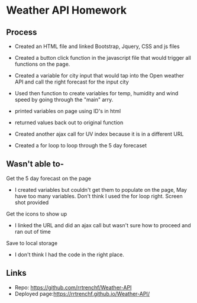 # Weather API Homework
## Process
- Created an HTML file and linked Bootstrap, Jquery, CSS and js files

- Created a button click function in the javascript file that would trigger all functions on the page.

- Created a variable for city input that would tap into the Open weather API and call the right forecast for the input city

- Used then function to create variables for temp, humidity and wind speed by going through the "main" arry.
- printed variables on page using ID's in html
- returned values back out to original function
- Created another ajax call for UV index because it is in a different URL
- Created a for loop to loop through the 5 day forecaset

## Wasn't able to-
Get the 5 day forecast on the page
- I created variables but couldn't get them to populate on the page, May have too many variables. Don't think I used the for loop right. Screen shot provided

Get the icons to show up
- I  linked the URL and did an ajax call but wasn't sure how to proceed and ran out of time

Save to local storage
- I don't think I had the code in the right place.

## Links
- Repo: https://github.com/rrtrenchf/Weather-API
- Deployed page:https://rrtrenchf.github.io/Weather-API/
